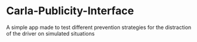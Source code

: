 # Carla-Publicity-Interface
A simple app made to test different prevention strategies for the distraction of the driver on simulated situations
